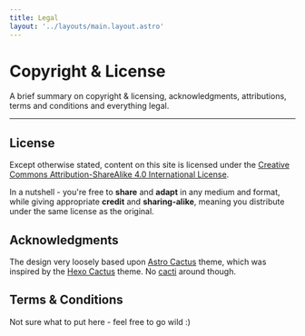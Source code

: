 ```yaml
---
title: Legal
layout: '../layouts/main.layout.astro'
---
```


# Copyright & License

A brief summary on copyright & licensing, acknowledgments, attributions, terms and conditions and everything legal.

---

## License

Except otherwise stated, content on this site is licensed under the [Creative Commons Attribution-ShareAlike 4.0 International License](https://creativecommons.org/licenses/by-sa/4.0/).

In a nutshell - you're free to **share** and **adapt** in any medium and format, while giving appropriate **credit** and **sharing-alike**, meaning you distribute under the same license as the original.

## Acknowledgments

The design very loosely based upon [Astro Cactus](https://github.com/chrismwilliams/astro-theme-cactus/) theme, which was inspired by the [Hexo Cactus](https://github.com/probberechts/hexo-theme-cactus) theme. No <a href="https://www.grammarbook.com/blog/singular-vs-plural/plural-cactus-cacti-cactuses/" target="_blank">cacti</a> around though.

## Terms & Conditions
Not sure what to put here - feel free to go wild :)
